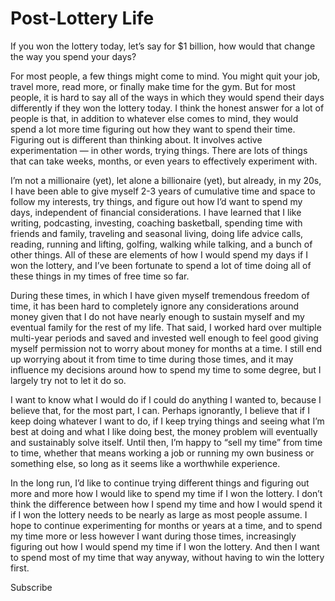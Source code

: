 # Post-Lottery Life

If you won the lottery today, let’s say for $1 billion, how would that change the way you spend your days?

For most people, a few things might come to mind. You might quit your job, travel more, read more, or finally make time for the gym. But for most people, it is hard to say all of the ways in which they would spend their days differently if they won the lottery today. I think the honest answer for a lot of people is that, in addition to whatever else comes to mind, they would spend a lot more time figuring out how they want to spend their time. Figuring out is different than thinking about. It involves active experimentation — in other words, trying things. There are lots of things that can take weeks, months, or even years to effectively experiment with.

I’m not a millionaire (yet), let alone a billionaire (yet), but already, in my 20s, I have been able to give myself 2-3 years of cumulative time and space to follow my interests, try things, and figure out how I’d want to spend my days, independent of financial considerations. I have learned that I like writing, podcasting, investing, coaching basketball, spending time with friends and family, traveling and seasonal living, doing life advice calls, reading, running and lifting, golfing, walking while talking, and a bunch of other things. All of these are elements of how I would spend my days if I won the lottery, and I’ve been fortunate to spend a lot of time doing all of these things in my times of free time so far.

During these times, in which I have given myself tremendous freedom of time, it has been hard to completely ignore any considerations around money given that I do not have nearly enough to sustain myself and my eventual family for the rest of my life. That said, I worked hard over multiple multi-year periods and saved and invested well enough to feel good giving myself permission not to worry about money for months at a time. I still end up worrying about it from time to time during those times, and it may influence my decisions around how to spend my time to some degree, but I largely try not to let it do so.

I want to know what I would do if I could do anything I wanted to, because I believe that, for the most part, I can. Perhaps ignorantly, I believe that if I keep doing whatever I want to do, if I keep trying things and seeing what I’m best at doing and what I like doing best, the money problem will eventually and sustainably solve itself. Until then, I’m happy to “sell my time” from time to time, whether that means working a job or running my own business or something else, so long as it seems like a worthwhile experience.

In the long run, I’d like to continue trying different things and figuring out more and more how I would like to spend my time if I won the lottery. I don’t think the difference between how I spend my time and how I would spend it if I won the lottery needs to be nearly as large as most people assume. I hope to continue experimenting for months or years at a time, and to spend my time more or less however I want during those times, increasingly figuring out how I would spend my time if I won the lottery. And then I want to spend most of my time that way anyway, without having to win the lottery first.

Subscribe

